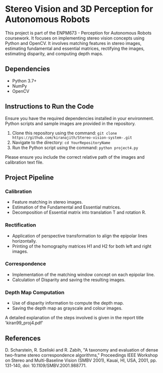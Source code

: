 # Stereo Vision and 3D Perception for Autonomous Robots

This project is part of the ENPM673 - Perception for Autonomous Robots coursework. It focuses on implementing stereo vision concepts using Python and OpenCV. It involves matching features in stereo images, estimating fundamental and essential matrices, rectifying the images, estimating disparity, and computing depth maps.

## Dependencies
- Python 3.7+
- NumPy
- OpenCV

## Instructions to Run the Code
Ensure you have the required dependencies installed in your environment. Python scripts and sample images are provided in the repository.

1. Clone this repository using the command: `git clone https://github.com/kiranajith/Stereo-vision-system-.git`
2. Navigate to the directory: `cd YourRepositoryName`
3. Run the Python script using the command: `python project4.py`

Please ensure you include the correct relative path of the images and calibration text file.

## Project Pipeline

### Calibration
- Feature matching in stereo images.
- Estimation of the Fundamental and Essential matrices.
- Decomposition of Essential matrix into translation T and rotation R.

### Rectification
- Application of perspective transformation to align the epipolar lines horizontally.
- Printing of the homography matrices H1 and H2 for both left and right images.

### Correspondence
- Implementation of the matching window concept on each epipolar line.
- Calculation of Disparity and saving the resulting images.

### Depth Map Computation
- Use of disparity information to compute the depth map.
- Saving the depth map as grayscale and colour images.

A detailed explanation of the steps involved is given in the report title 'kiran99_proj4.pdf'


## References
D. Scharstein, R. Szeliski and R. Zabih, "A taxonomy and evaluation of dense two-frame stereo correspondence algorithms," Proceedings IEEE Workshop on Stereo and Multi-Baseline Vision (SMBV 2001), Kauai, HI, USA, 2001, pp. 131-140, doi: 10.1109/SMBV.2001.988771.
